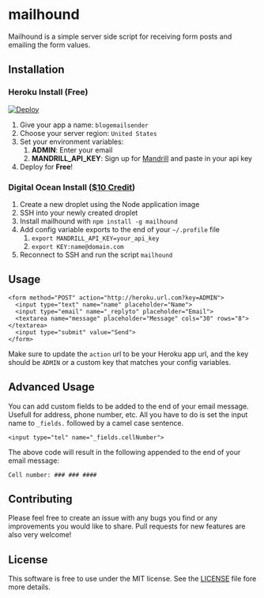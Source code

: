 # mailhound

Mailhound is a simple server side script for receiving form posts and emailing the form values.

## Installation

### Heroku Install (Free)

[![Deploy](https://www.herokucdn.com/deploy/button.png)](https://heroku.com/deploy)

1. Give your app a name: `blogemailsender`
2. Choose your server region: `United States`
3. Set your environment variables:
    1. **ADMIN**: Enter your email
    2. **MANDRILL_API_KEY**: Sign up for [Mandrill](https://mandrill.com) and paste in your api key
4. Deploy for **Free**!

### Digital Ocean Install ([$10 Credit](http:/do.chadf.ca))

1. Create a new droplet using the Node application image
2. SSH into your newly created droplet
3. Install mailhound with `npm install -g mailhound`
4. Add config variable exports to the end of your `~/.profile` file
    1. `export MANDRILL_API_KEY=your_api_key`
    2. `export KEY:name@domain.com`
5. Reconnect to SSH and run the script `mailhound`

## Usage

    <form method="POST" action="http://heroku.url.com?key=ADMIN">
      <input type="text" name="name" placeholder="Name">
      <input type="email" name="_replyto" placeholder="Email">
      <textarea name="message" placeholder="Message" cols="30" rows="8"></textarea>
      <input type="submit" value="Send">
    </form>

Make sure to update the `action` url to be your Heroku app url, and the key should be `ADMIN` or a custom key that matches your config variables.

## Advanced Usage

You can add custom fields to be added to the end of your email message. Usefull for address, phone number, etc. All you have to do is set the input name to `_fields.` followed by a camel case sentence.

    <input type="tel" name="_fields.cellNumber">

The above code will result in the following appended to the end of your email message:

    Cell number: ### ### ####

## Contributing

Please feel free to create an issue with any bugs you find or any improvements you would like to share. Pull requests for new features are also very welcome!

## License

This software is free to use under the MIT license. See the [LICENSE][] file fore more details.

[License]: https://github.com/chadfawcett/mailhound/blob/master/LICENSE.md
